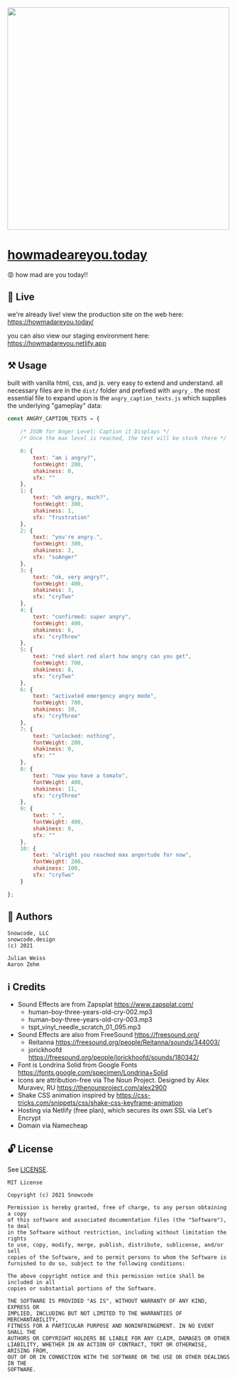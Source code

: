 <img width="500" src="https://user-images.githubusercontent.com/951011/113491542-95457480-949f-11eb-9639-c51e62f22a02.png">

# [howmadeareyou.today](howmadeareyou.today)

😡 how mad are you today!!

## 🚀 Live

we're already live! view the production site on the web here: https://howmadareyou.today/

you can also view our staging environment here: https://howmadareyou.netlify.app

## ⚒️ Usage

built with vanilla html, css, and js. very easy to extend and understand. all necessary files are in the `dist/` folder and prefixed with `angry_`. the most essential file to expand upon is the `angry_caption_texts.js` which supplies the underlying "gameplay" data:

```js
const ANGRY_CAPTION_TEXTS = {
    
    /* JSON for Anger Level: Caption it Displays */
    /* Once the max level is reached, the text will be stuck there */

    0: {
        text: "am i angry?",
        fontWeight: 200,
        shakiness: 0,
        sfx: ""
    },
    1: {
        text: "oh angry, much?",
        fontWeight: 300,
        shakiness: 1,
        sfx: "frustration"
    },
    2: {
        text: "you're angry.",
        fontWeight: 300,
        shakiness: 2,
        sfx: "soAnger"
    },
    3: {
        text: "ok, very angry?",
        fontWeight: 400,
        shakiness: 3,
        sfx: "cryTwo"
    },
    4: {
        text: "confirmed: super angry",
        fontWeight: 400,
        shakiness: 6,
        sfx: "cryThree"
    },
    5: {
        text: "red alert red alert how angry can you get",
        fontWeight: 700,
        shakiness: 8,
        sfx: "cryTwo"
    },
    6: {
        text: "activated emergency angry mode",
        fontWeight: 700,
        shakiness: 10,
        sfx: "cryThree"
    },
    7: {
        text: "unlocked: nothing",
        fontWeight: 200,
        shakiness: 0,
        sfx: ""
    },
    8: {
        text: "now you have a tomato",
        fontWeight: 400,
        shakiness: 11,
        sfx: "cryThree"
    },
    9: {
        text: " ",
        fontWeight: 400,
        shakiness: 0,
        sfx: ""
    },
    10: {
        text: "alright you reached max angertude for now",
        fontWeight: 200,
        shakiness: 100,
        sfx: "cryTwo"
    }

};
```

## 📝 Authors

```
Snowcode, LLC
snowcode.design
(c) 2021

Julian Weiss
Aaron Zehm
```

## ℹ️ Credits

- Sound Effects are from Zapsplat https://www.zapsplat.com/
   - human-boy-three-years-old-cry-002.mp3
   - human-boy-three-years-old-cry-003.mp3
   - tspt_vinyl_needle_scratch_01_095.mp3
- Sound Effects are also from FreeSound https://freesound.org/
   - Reitanna https://freesound.org/people/Reitanna/sounds/344003/
   - jorickhoofd https://freesound.org/people/jorickhoofd/sounds/180342/
- Font is Londrina Solid from Google Fonts https://fonts.google.com/specimen/Londrina+Solid
- Icons are attribution-free via The Noun Project. Designed by Alex Muravev, RU https://thenounproject.com/alex2900
- Shake CSS animation inspired by https://css-tricks.com/snippets/css/shake-css-keyframe-animation
- Hosting via Netlify (free plan), which secures its own SSL via Let's Encrypt
- Domain via Namecheap

## 🔓 License

See [LICENSE](LICENSE). 

```
MIT License

Copyright (c) 2021 Snowcode

Permission is hereby granted, free of charge, to any person obtaining a copy
of this software and associated documentation files (the "Software"), to deal
in the Software without restriction, including without limitation the rights
to use, copy, modify, merge, publish, distribute, sublicense, and/or sell
copies of the Software, and to permit persons to whom the Software is
furnished to do so, subject to the following conditions:

The above copyright notice and this permission notice shall be included in all
copies or substantial portions of the Software.

THE SOFTWARE IS PROVIDED "AS IS", WITHOUT WARRANTY OF ANY KIND, EXPRESS OR
IMPLIED, INCLUDING BUT NOT LIMITED TO THE WARRANTIES OF MERCHANTABILITY,
FITNESS FOR A PARTICULAR PURPOSE AND NONINFRINGEMENT. IN NO EVENT SHALL THE
AUTHORS OR COPYRIGHT HOLDERS BE LIABLE FOR ANY CLAIM, DAMAGES OR OTHER
LIABILITY, WHETHER IN AN ACTION OF CONTRACT, TORT OR OTHERWISE, ARISING FROM,
OUT OF OR IN CONNECTION WITH THE SOFTWARE OR THE USE OR OTHER DEALINGS IN THE
SOFTWARE.
```
